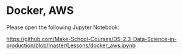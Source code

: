 # Docker, AWS

Please open the following Jupyter Notebook:

https://github.com/Make-School-Courses/DS-2.3-Data-Science-in-production/blob/master/Lessons/docker_aws.ipynb
